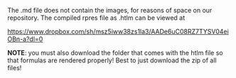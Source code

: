 The .md file does not contain the images, for reasons of space on our repository. The compiled rpres file as .htlm can be viewed at 

https://www.dropbox.com/sh/msz5iww38zs1la3/AADe6uC08RZ7TYSV04eiOBn-a?dl=0

**NOTE**: you must also download the folder that comes with the htlm file so that formulas are rendered properly! Best to just download the zip of all files!


